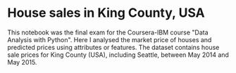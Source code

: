 # House sales in King County, USA
This notebook was the final exam for the Coursera-IBM course "Data Analysis with Python". Here I analysed the market price of houses and predicted prices using attributes or features. The dataset contains house sale prices for King County (USA), including Seattle, between May 2014 and May 2015.
